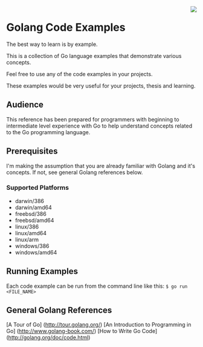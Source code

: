 <img align="right" src="https://github.com/l3x/golang-code-examples/blob/master/golang600.png">

# Golang Code Examples

The best way to learn is by example.  

This is a collection of Go language examples that demonstrate various concepts.

Feel free to use any of the code examples in your projects.

These examples would be very useful for your projects, thesis and learning.

## Audience

This reference has been prepared for programmers with beginning to intermediate level experience with Go to help understand concepts related to the Go programming language.

## Prerequisites

I'm making the assumption that you are already familiar with Golang and it's concepts.  If not, see general Golang references below.

### Supported Platforms
* darwin/386
* darwin/amd64
* freebsd/386
* freebsd/amd64
* linux/386
* linux/amd64
* linux/arm
* windows/386
* windows/amd64

## Running Examples

Each code example can be run from the command line like this:  ```$ go run <FILE_NAME>```

## General Golang References

[A Tour of Go] (http://tour.golang.org/)
[An Introduction to Programming in Go] (http://www.golang-book.com/)
[How to Write Go Code] (http://golang.org/doc/code.html)

